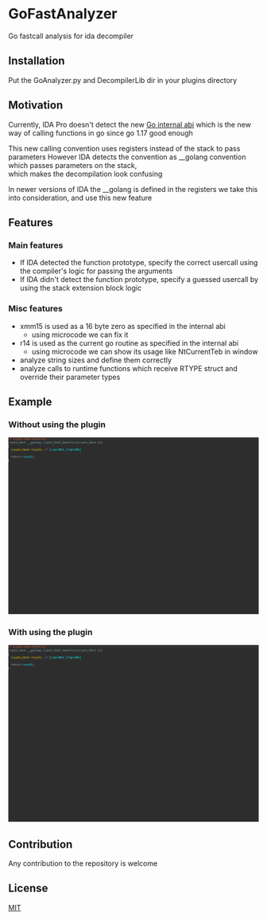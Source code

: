 # GoFastAnalyzer
Go fastcall analysis for ida decompiler

## Installation
Put the GoAnalyzer.py and DecompilerLib dir in your plugins directory

## Motivation
Currently, IDA Pro doesn't detect the new [Go internal abi](https://github.com/golang/go/blob/master/src/cmd/compile/abi-internal.md)
which is the new way of calling functions in go since go 1.17 good enough

This new calling convention uses registers instead of the stack to pass parameters
However IDA detects the convention as __golang convention which passes parameters on the stack,  
which makes the decompilation look confusing


In newer versions of IDA the __golang is defined in the registers we take this into consideration, and use this new feature

## Features
### Main features
* If IDA detected the function prototype, specify the correct usercall using the compiler's logic for passing the arguments
* If IDA didn't detect the function prototype, specify a guessed usercall by using the stack extension block logic
### Misc features
* xmm15 is used as a 16 byte zero as specified in the internal abi
  - using microcode we can fix it
* r14 is used as the current go routine as specified in the internal abi
  - using microcode we can show its usage like NtCurrentTeb in window
* analyze string sizes and define them correctly
* analyze calls to runtime functions which receive RTYPE struct and override their parameter types

## Example
### Without using the plugin
<p><img alt="Without plugin" src="screenshots/before.gif"/></p>

### With using the plugin
<p><img alt="With plugin" src="screenshots/after.gif"/></p>

## Contribution
Any contribution to the repository is welcome

## License
[MIT](https://choosealicense.com/licenses/mit/)
